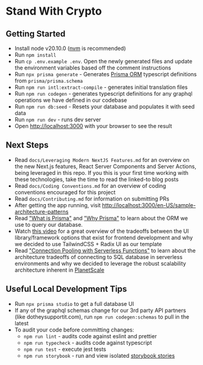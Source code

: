 # Stand With Crypto

## Getting Started

- Install node v20.10.0 ([nvm](https://github.com/nvm-sh/nvm) is recommended)
- Run `npm install`
- Run `cp .env.example .env`. Open the newly generated files and update the environment variables based off the comment instructions
- Run `npx prisma generate` - Generates [Prisma ORM](https://www.prisma.io/) typescript definitions from `prisma/prisma.schema`
- Run `npm run intl:extract-compile` - generates initial translation files
- Run `npm run codegen` - generates typescript definitions for any graphql operations we have defined in our codebase
- Run `npm run db:seed` - Resets your database and populates it with seed data
- Run `npm run dev` - runs dev server
- Open [http://localhost:3000](http://localhost:3000) with your browser to see the result

## Next Steps

- Read `docs/Leveraging Modern NextJS Features.md` for an overview on the new Next.js features, React Server Components and Server Actions, being leveraged in this repo. If you this is your first time working with these technologies, take the time to read the linked-to blog posts
- Read `docs/Coding Conventions.md` for an overview of coding conventions encouraged for this project
- Read `docs/Contributing.md` for information on submitting PRs
- After getting the app running, visit [http://localhost:3000/en-US/sample-architecture-patterns](http://localhost:3000/en-US/sample-architecture-patterns)
- Read ["What is Prisma"](https://www.prisma.io/docs/orm/overview/introduction/what-is-prisma) and ["Why Prisma"](https://www.prisma.io/docs/orm/overview/introduction/why-prisma) to learn about the ORM we use to query our database.
- Watch [this video](https://www.youtube.com/watch?v=CQuTF-bkOgc) for a great overview of the tradeoffs between the UI library/framework options that exist for frontend development and why we decided to use TailwindCSS + Radix UI as our template
- Read ["Connection Pooling with Serverless Functions"](https://vercel.com/guides/connection-pooling-with-serverless-functions#modern-databases-with-high-connection-limits) to learn about the architecture tradeoffs of connecting to SQL database in serverless environments and why we decided to leverage the robust scalability architecture inherent in [PlanetScale](https://planetscale.com/features)

## Useful Local Development Tips

- Run `npx prisma studio` to get a full database UI
- If any of the graphql schemas change for our 3rd party API partners (like dotheysupportit.com), run `npm run codegen:schemas` to pull in the latest
- To audit your code before committing changes:
  - `npm run lint` - audits code against eslint and prettier
  - `npm run typecheck` - audits code against typescript
  - `npm run test` - execute jest tests
  - `npm run storybook` - run and view isolated [storybook stories](https://storybook.js.org/)
